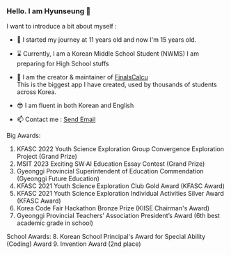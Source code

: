 ### <b>Hello. I am Hyunseung</b> 👋

I want to introduce a bit about myself :

- 💩 I started my journey at 11 years old and now I'm 15 years old.

- ⌛ Currently, I am a Korean Middle School Student (NWMS)
  I am preparing for High School stuffs

- 🔭 I am the creator & maintainer of [FinalsCalcu](https://finalscalcu.web.app)   
  This is the biggest app I have created, used by thousands of students across Korea.
  
- 😎 I am fluent in both Korean and English

- 📫 Contact me : <a href="mailto:hyunseunglee2008@gmail.com">Send Email</a>

Big Awards:
1. KFASC 2022 Youth Science Exploration Group Convergence Exploration Project (Grand Prize)
2. MSIT 2023 Exciting SW·AI Education Essay Contest (Grand Prize)
3. Gyeonggi Provincial Superintendent of Education Commendation (Gyeonggi Future Education)
4. KFASC 2021 Youth Science Exploration Club Gold Award (KFASC Award)
5. KFASC 2021 Youth Science Exploration Individual Activities Silver Award (KFASC Award)
6. Korea Code Fair Hackathon Bronze Prize (KIISE Chairman's Award)
7. Gyeonggi Provincial Teachers’ Association President’s Award (6th best academic grade in school)

School Awards:
8. Korean School Principal's Award for Special Ability (Coding) Award
9. Invention Award (2nd place)
